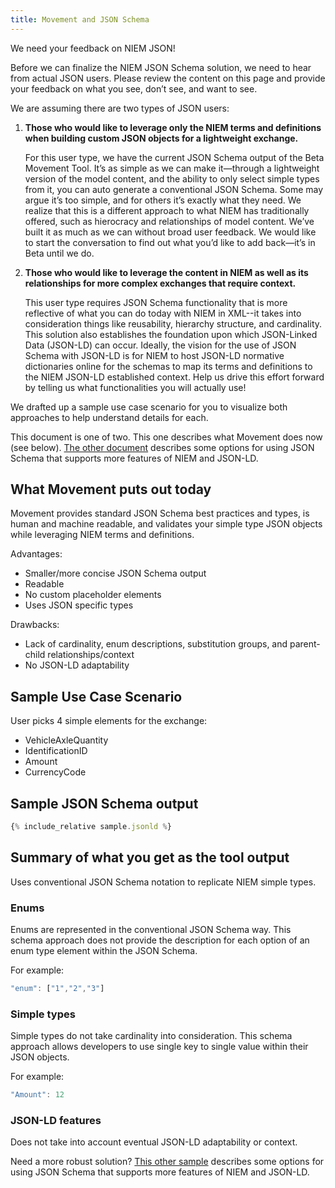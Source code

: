 ```yaml
---
title: Movement and JSON Schema
---
```


We need your feedback on NIEM JSON!

Before we can finalize the NIEM JSON Schema solution, we need to hear from
actual JSON users. Please review the content on this page and provide your
feedback on what you see, don’t see, and want to see.

We are assuming there are two types of JSON users:

1. <b>Those who would like to leverage only the NIEM terms and definitions when
   building custom JSON objects for a lightweight exchange.</b>

   For this user type, we have the current JSON Schema output of the Beta
   Movement Tool. It’s as simple as we can make it—through a lightweight version
   of the model content, and the ability to only select simple types from it,
   you can auto generate a conventional JSON Schema. Some may argue it’s too
   simple, and for others it’s exactly what they need. We realize that this is a
   different approach to what NIEM has traditionally offered, such as hierocracy
   and relationships of model content. We’ve built it as much as we can without
   broad user feedback. We would like to start the conversation to find out what
   you’d like to add back—it’s in Beta until we do.

2. <b>Those who would like to leverage the content in NIEM as well as its
   relationships for more complex exchanges that require context.</b>

   This user type requires JSON Schema functionality that is more reflective of what you
   can do today with NIEM in XML--it takes into consideration things like
   reusability, hierarchy structure, and cardinality. This solution also
   establishes the foundation upon which JSON-Linked Data (JSON-LD) can
   occur. Ideally, the vision for the use of JSON Schema with JSON-LD is
   for NIEM to host JSON-LD normative dictionaries online for the schemas to map
   its terms and definitions to the NIEM JSON-LD established context. Help us drive this effort forward by telling us what
   functionalities you will actually use!

We drafted up a sample use case scenario for you to visualize both
approaches to help understand details for each.

This document is one of two. This one describes what Movement does now (see below).
[The other document](../../json/sample-schema/) describes some options for using
JSON Schema that supports more features of NIEM and JSON-LD.

## What Movement puts out today

Movement provides standard JSON Schema best practices and types, is human and
machine readable, and validates your simple type JSON objects while
leveraging NIEM terms and definitions.

Advantages:

- Smaller/more concise JSON Schema output
- Readable
- No custom placeholder elements
- Uses JSON specific types

Drawbacks:

- Lack of cardinality, enum descriptions, substitution groups, and parent-child
  relationships/context
- No JSON-LD adaptability

## Sample Use Case Scenario

User picks 4 simple elements for the exchange:

- VehicleAxleQuantity
- IdentificationID
- Amount
- CurrencyCode

## Sample JSON Schema output

```javascript
{% include_relative sample.jsonld %}
```

## Summary of what you get as the tool output

Uses conventional JSON Schema notation to replicate NIEM simple types.

### Enums

Enums are represented in the conventional JSON Schema way. This schema approach does not provide the description for each option of an enum type element within the JSON Schema.

For example:

```javascript
"enum": ["1","2","3"]
```

### Simple types

Simple types do not take cardinality into consideration. This schema approach allows developers to use single key to single value within their JSON objects.

For example:

```javascript
"Amount": 12 
```

### JSON-LD features

Does not take into account eventual JSON-LD adaptability or context.


Need a more robust solution? [This other sample](../../json/sample-schema/) describes some options for using
JSON Schema that supports more features of NIEM and JSON-LD.


